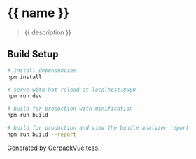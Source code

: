 # {{ name }}

> {{ description }}

## Build Setup

``` bash
# install dependencies
npm install

# serve with hot reload at localhost:8080
npm run dev

# build for production with minification
npm run build

# build for production and view the bundle analyzer report
npm run build --report
```

Generated by [GerpackVueItcss](https://github.com/Gersom/gerpack-vue-itcss).
